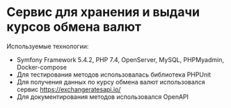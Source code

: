 # Сервис для хранения и выдачи курсов обмена валют
Используемые технологии: 
* Symfony Framework 5.4.2, PHP 7.4, OpenServer, MySQL, PHPMyadmin, Docker-compose
* Для тестирования методов использовалась библиотека PHPUnit
* Для получения данных по курсу обмена валют использовался сервис https://exchangeratesapi.io/
* Для документирования методов использовался OpenAPI
